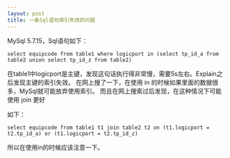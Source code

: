 ```yaml
---
layout: post
title: 一条Sql语句索引失效的问题
---
```



MySql 5.7.15，Sql语句如下：

```
select equipcode from table1 where logicport in (select tp_id_a from table2 union select tp_id_z from table2)
```

在table1中logicport是主键，发现这句话执行得非常慢，需要5s左右。Explain之后发现主键的索引失效。
在网上搜了一下，在使用 in 的时候如果里面的数据很多，MySql就可能放弃使用索引。
而且在网上搜索过后发现，在这种情况下可能使用 join 更好

如下：

```
select equipcode from table1 t1 join table2 t2 on (t1.logicport = t2.tp_id_a) or (t1.logicport = t2.tp_id_z)
```

所以在使用in的时候应该注意一下。